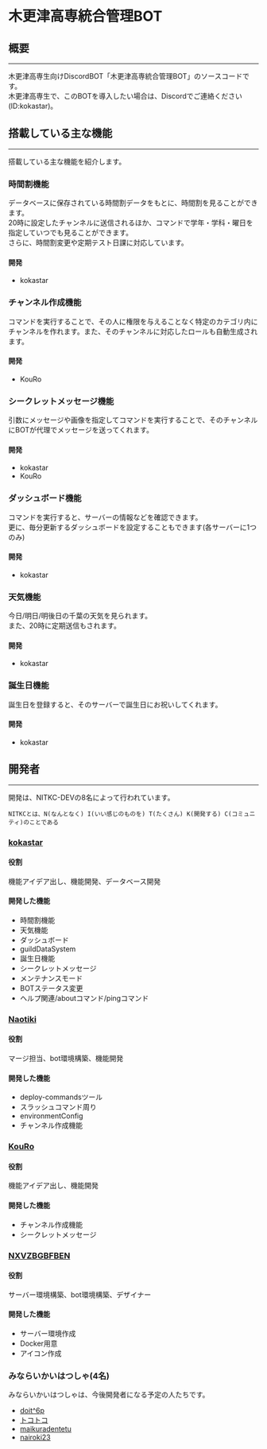 # 木更津高専統合管理BOT

## 概要

---

木更津高専生向けDiscordBOT「木更津高専統合管理BOT」のソースコードです。  
木更津高専生で、このBOTを導入したい場合は、Discordでご連絡ください(ID:kokastar)。

## 搭載している主な機能

---

搭載している主な機能を紹介します。

### 時間割機能

データベースに保存されている時間割データをもとに、時間割を見ることができます。  
20時に設定したチャンネルに送信されるほか、コマンドで学年・学科・曜日を指定していつでも見ることができます。  
さらに、時間割変更や定期テスト日課に対応しています。

#### 開発

- kokastar

### チャンネル作成機能

コマンドを実行することで、その人に権限を与えることなく特定のカテゴリ内にチャンネルを作れます。また、そのチャンネルに対応したロールも自動生成されます。

#### 開発

- KouRo

### シークレットメッセージ機能

引数にメッセージや画像を指定してコマンドを実行することで、そのチャンネルにBOTが代理でメッセージを送ってくれます。

#### 開発

- kokastar
- KouRo

### ダッシュボード機能

コマンドを実行すると、サーバーの情報などを確認できます。  
更に、毎分更新するダッシュボードを設定することもできます(各サーバーに1つのみ)

#### 開発

- kokastar

### 天気機能

今日/明日/明後日の千葉の天気を見られます。  
また、20時に定期送信もされます。

#### 開発

- kokastar

### 誕生日機能

誕生日を登録すると、そのサーバーで誕生日にお祝いしてくれます。

#### 開発

- kokastar

## 開発者

---

開発は、NITKC-DEVの8名によって行われています。

```
NITKCとは、N(なんとなく) I(いい感じのものを) T(たくさん) K(開発する) C(コミュニティ)のことである
```

### [kokastar](https://github.com/starkoka)

#### 役割

機能アイデア出し、機能開発、データベース開発

#### 開発した機能

- 時間割機能
- 天気機能
- ダッシュボード
- guildDataSystem
- 誕生日機能
- シークレットメッセージ
- メンテナンスモード
- BOTステータス変更
- ヘルプ関連/aboutコマンド/pingコマンド

### [Naotiki](https://github.com/naotiki)

#### 役割

マージ担当、bot環境構築、機能開発

#### 開発した機能

- deploy-commandsツール
- スラッシュコマンド周り
- environmentConfig
- チャンネル作成機能

### [KouRo](https://github.com/Kou-Ro)

#### 役割

機能アイデア出し、機能開発

#### 開発した機能

- チャンネル作成機能
- シークレットメッセージ

### [NXVZBGBFBEN](https://github.com/NXVZBGBFBEN)

#### 役割

サーバー環境構築、bot環境構築、デザイナー

#### 開発した機能

- サーバー環境作成
- Docker用意
- アイコン作成

### みならいかいはつしゃ(4名)

みならいかいはつしゃは、今後開発者になる予定の人たちです。

- [doit^6p](https://github.com/c-6p)
- [トコトコ](https://github.com/tokotoko9981)
- [maikuradentetu](https://github.com/maikuradentetu)
- [nairoki23](https://github.com/nairoki23)
